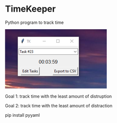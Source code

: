 # TimeKeeper
Python program to track time

![Alt-text](images/tk-1.png)

Goal 1: track time with the least amount of distruption

Goal 2: track time with the least amount of distraction

pip install pyyaml
